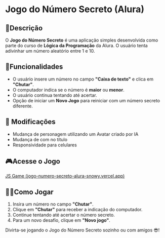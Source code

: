 # **Jogo do Número Secreto (Alura)**

## 📜Descrição

O **Jogo do Número Secreto** é uma aplicação simples desenvolvida como parte do curso de **Lógica da Programação** da Alura. O usuário tenta adivinhar um número aleatório entre 1 e 10.

## 📑Funcionalidades

- O usuário insere um número no campo **"Caixa de texto"** e clica em **"Chutar"**.
- O computador indica se o número é **maior** ou **menor**.
- O usuário continua tentando até acertar.
- Opção de iniciar um **Novo Jogo** para reiniciar com um número secreto diferente.

## 🔧 Modificações
- Mudança de personagem utilizando um Avatar criado por IA
- Mudança de com no título
- Responsividade para celulares

## 🎮Acesse o Jogo

[JS Game (jogo-numero-secreto-alura-snowy.vercel.app)](https://jogo-numero-secreto-alura-snowy.vercel.app/)

## 🐱‍💻Como Jogar

1. Insira um número no campo **"Chutar"**.
2. Clique em **"Chutar"** para receber a indicação do computador.
3. Continue tentando até acertar o número secreto.
4. Para um novo desafio, clique em **"Novo jogo"**.

Divirta-se jogando o Jogo do Número Secreto sozinho ou com amigos 😎!
